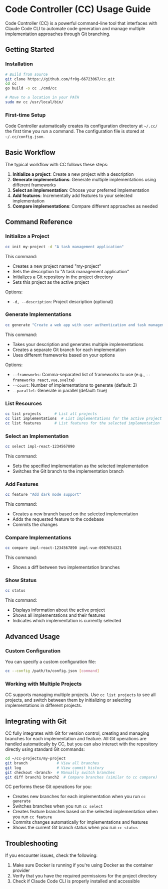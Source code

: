 # Code Controller (CC) Usage Guide

Code Controller (CC) is a powerful command-line tool that interfaces with Claude Code CLI to automate code generation and manage multiple implementation approaches through Git branching.

## Getting Started

### Installation

```bash
# Build from source
git clone https://github.com/fr0g-66723067/cc.git
cd cc
go build -o cc ./cmd/cc

# Move to a location in your PATH
sudo mv cc /usr/local/bin/
```

### First-time Setup

Code Controller automatically creates its configuration directory at `~/.cc/` the first time you run a command. The configuration file is stored at `~/.cc/config.json`.

## Basic Workflow

The typical workflow with CC follows these steps:

1. **Initialize a project**: Create a new project with a description
2. **Generate implementations**: Generate multiple implementations using different frameworks
3. **Select an implementation**: Choose your preferred implementation
4. **Add features**: Incrementally add features to your selected implementation
5. **Compare implementations**: Compare different approaches as needed

## Command Reference

### Initialize a Project

```bash
cc init my-project -d "A task management application"
```

This command:
- Creates a new project named "my-project"
- Sets the description to "A task management application"
- Initializes a Git repository in the project directory
- Sets this project as the active project

Options:
- `-d, --description`: Project description (optional)

### Generate Implementations

```bash
cc generate "Create a web app with user authentication and task management"
```

This command:
- Takes your description and generates multiple implementations
- Creates a separate Git branch for each implementation
- Uses different frameworks based on your options

Options:
- `--frameworks`: Comma-separated list of frameworks to use (e.g., `--frameworks react,vue,svelte`)
- `--count`: Number of implementations to generate (default: 3)
- `--parallel`: Generate in parallel (default: true)

### List Resources

```bash
cc list projects      # List all projects
cc list implementations  # List implementations for the active project
cc list features      # List features for the selected implementation
```

### Select an Implementation

```bash
cc select impl-react-1234567890
```

This command:
- Sets the specified implementation as the selected implementation
- Switches the Git branch to the implementation branch

### Add Features

```bash
cc feature "Add dark mode support"
```

This command:
- Creates a new branch based on the selected implementation
- Adds the requested feature to the codebase
- Commits the changes

### Compare Implementations

```bash
cc compare impl-react-1234567890 impl-vue-0987654321
```

This command:
- Shows a diff between two implementation branches

### Show Status

```bash
cc status
```

This command:
- Displays information about the active project
- Shows all implementations and their features
- Indicates which implementation is currently selected

## Advanced Usage

### Custom Configuration

You can specify a custom configuration file:

```bash
cc --config /path/to/config.json [command]
```

### Working with Multiple Projects

CC supports managing multiple projects. Use `cc list projects` to see all projects, and switch between them by initializing or selecting implementations in different projects.

## Integrating with Git

CC fully integrates with Git for version control, creating and managing branches for each implementation and feature. All Git operations are handled automatically by CC, but you can also interact with the repository directly using standard Git commands:

```bash
cd ~/cc-projects/my-project
git branch             # View all branches
git log                # View commit history
git checkout <branch>  # Manually switch branches
git diff branch1 branch2  # Compare branches (similar to cc compare)
```

CC performs these Git operations for you:
- Creates new branches for each implementation when you run `cc generate`
- Switches branches when you run `cc select`
- Creates feature branches based on the selected implementation when you run `cc feature`
- Commits changes automatically for implementations and features
- Shows the current Git branch status when you run `cc status`

## Troubleshooting

If you encounter issues, check the following:

1. Make sure Docker is running if you're using Docker as the container provider
2. Verify that you have the required permissions for the project directory
3. Check if Claude Code CLI is properly installed and accessible